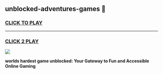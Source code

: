 
## unblocked-adventures-games 👋
<h3>
<a href="https://premium.freeplayer.one?title=unblocked-adventures-games&ref=14F">CLICK TO PLAY</a></h3>
<hr>

<h3>
<a href="https://premium.freeplayer.one?title=unblocked-adventures-games&ref=14F">CLICK 2 PLAY</a>
  
</h3>

<a href="https://premium.freeplayer.one?title=unblocked-adventures-games&ref=12F/"><img src="https://clearcache.store/games.png"></a>


**worlds hardest game unblocked: Your Gateway to Fun and Accessible Online Gaming**
